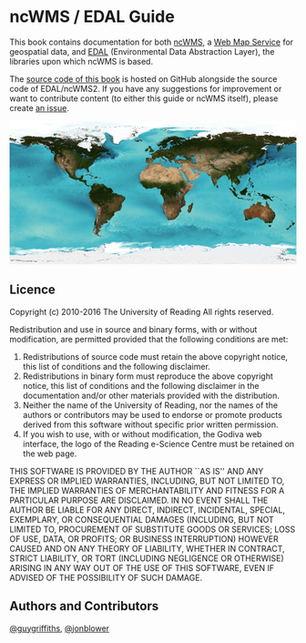 # ncWMS / EDAL Guide

This book contains documentation for both [ncWMS](ncwms/README.md), a [Web Map Service](https://en.wikipedia.org/wiki/Web_Map_Service) for geospatial data, and [EDAL](edal/README.md) (Environmental Data Abstraction Layer), the libraries upon which ncWMS is based.

The [source code of this book](https://github.com/Reading-eScience-Centre/edal-java/tree/master/docs) is hosted on GitHub alongside the source code of EDAL/ncWMS2. If you have any suggestions for improvement or want to contribute content (to either this guide or ncWMS itself), please create [an issue](https://github.com/Reading-eScience-Centre/edal-java/issues).

![Global sea-surface temperature created by EDAL libraries](ncwms/images/sst.png)

## Licence
Copyright (c) 2010-2016 The University of Reading
All rights reserved.

Redistribution and use in source and binary forms, with or without
modification, are permitted provided that the following conditions
are met:
1. Redistributions of source code must retain the above copyright
   notice, this list of conditions and the following disclaimer.
2. Redistributions in binary form must reproduce the above copyright
   notice, this list of conditions and the following disclaimer in the
   documentation and/or other materials provided with the distribution.
3. Neither the name of the University of Reading, nor the names of the
   authors or contributors may be used to endorse or promote products
   derived from this software without specific prior written permission.
4. If you wish to use, with or without modification, the Godiva web
   interface, the logo of the Reading e-Science Centre must be retained
   on the web page.
 
THIS SOFTWARE IS PROVIDED BY THE AUTHOR ``AS IS'' AND ANY EXPRESS OR
IMPLIED WARRANTIES, INCLUDING, BUT NOT LIMITED TO, THE IMPLIED WARRANTIES
OF MERCHANTABILITY AND FITNESS FOR A PARTICULAR PURPOSE ARE DISCLAIMED.
IN NO EVENT SHALL THE AUTHOR BE LIABLE FOR ANY DIRECT, INDIRECT,
INCIDENTAL, SPECIAL, EXEMPLARY, OR CONSEQUENTIAL DAMAGES (INCLUDING, BUT
NOT LIMITED TO, PROCUREMENT OF SUBSTITUTE GOODS OR SERVICES; LOSS OF USE,
DATA, OR PROFITS; OR BUSINESS INTERRUPTION) HOWEVER CAUSED AND ON ANY
THEORY OF LIABILITY, WHETHER IN CONTRACT, STRICT LIABILITY, OR TORT
(INCLUDING NEGLIGENCE OR OTHERWISE) ARISING IN ANY WAY OUT OF THE USE OF
THIS SOFTWARE, EVEN IF ADVISED OF THE POSSIBILITY OF SUCH DAMAGE.

## Authors and Contributors

[@guygriffiths](https://github.com/guygriffiths), [@jonblower](https://github.com/jonblower)
